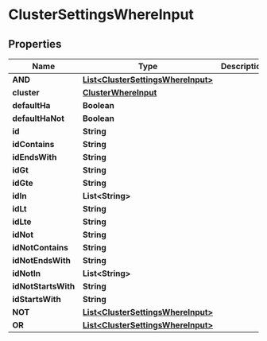 

# ClusterSettingsWhereInput


## Properties

Name | Type | Description | Notes
------------ | ------------- | ------------- | -------------
**AND** | [**List&lt;ClusterSettingsWhereInput&gt;**](ClusterSettingsWhereInput.md) |  |  [optional]
**cluster** | [**ClusterWhereInput**](ClusterWhereInput.md) |  |  [optional]
**defaultHa** | **Boolean** |  |  [optional]
**defaultHaNot** | **Boolean** |  |  [optional]
**id** | **String** |  |  [optional]
**idContains** | **String** |  |  [optional]
**idEndsWith** | **String** |  |  [optional]
**idGt** | **String** |  |  [optional]
**idGte** | **String** |  |  [optional]
**idIn** | **List&lt;String&gt;** |  |  [optional]
**idLt** | **String** |  |  [optional]
**idLte** | **String** |  |  [optional]
**idNot** | **String** |  |  [optional]
**idNotContains** | **String** |  |  [optional]
**idNotEndsWith** | **String** |  |  [optional]
**idNotIn** | **List&lt;String&gt;** |  |  [optional]
**idNotStartsWith** | **String** |  |  [optional]
**idStartsWith** | **String** |  |  [optional]
**NOT** | [**List&lt;ClusterSettingsWhereInput&gt;**](ClusterSettingsWhereInput.md) |  |  [optional]
**OR** | [**List&lt;ClusterSettingsWhereInput&gt;**](ClusterSettingsWhereInput.md) |  |  [optional]



